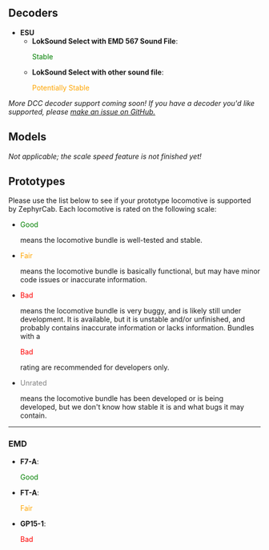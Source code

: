## Decoders

- **ESU**
    - **LokSound Select with EMD 567 Sound File**: <p style="color:green">Stable</p>
    - **LokSound Select with other sound file**: <p style="color:orange">Potentially Stable</p>
    
_More DCC decoder support coming soon! If you have a decoder you'd like supported, please [make an issue on GitHub.](https://github.com/k4kfh/ZephyrCab/issues/new)_

## Models

_Not applicable; the scale speed feature is not finished yet!_

## Prototypes

Please use the list below to see if your prototype locomotive is supported by ZephyrCab. Each locomotive is rated on the following scale:

- <p style="color:green">Good</p> means the locomotive bundle is well-tested and stable.
- <p style="color:orange">Fair</p> means the locomotive bundle is basically functional, but may have minor code issues or inaccurate information.
- <p style="color:red">Bad</p> means the locomotive bundle is very buggy, and is likely still under development. It is available, but it is unstable and/or unfinished, and probably contains inaccurate information or lacks information. Bundles with a <p style="color:red">Bad</p> rating are recommended for developers only.
- <p style="color:grey">Unrated</p> means the locomotive bundle has been developed or is being developed, but we don't know how stable it is and what bugs it may contain.

---

### EMD
- **F7-A**: <p style="color:green">Good</p>
- **FT-A**: <p style="color:orange">Fair</p>
- **GP15-1**: <p style="color:red">Bad</p>